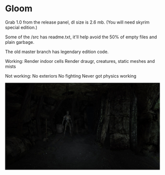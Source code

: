 # Gloom

Grab 1.0 from the release panel, dl size is 2.6 mb. (You will need skyrim special edition.)

Some of the /src has readme.txt, it'll help avoid the 50% of empty files and plain garbage.

The old master branch has legendary edition code.

Working:
Render indoor cells
Render draugr, creatures, static meshes and mists

Not working:
No exteriors
No fighting
Never got physics working

![preview](dark-sse_k3N7K33sa8.jpg)
